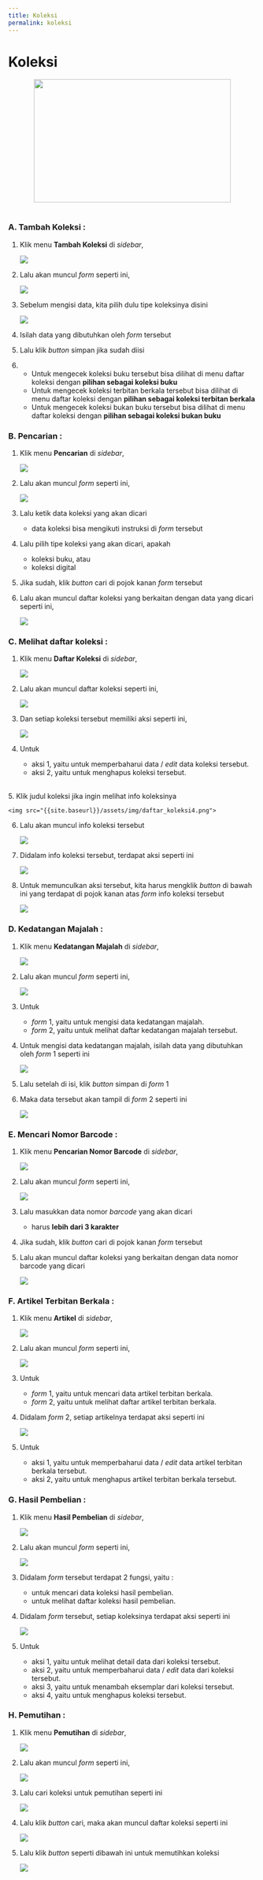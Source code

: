 ```yaml
---
title: Koleksi
permalink: koleksi
---
```


# **Koleksi**

<center><img src="{{site.baseurl}}/assets/img/koleksi_modul.jpg" width="400px" height="250px"></center>


<br>

### A. Tambah Koleksi :

1. Klik menu **Tambah Koleksi** di *sidebar*,

	<img src="{{site.baseurl}}/assets/img/tambah_koleksi1.png">

2. Lalu akan muncul *form* seperti ini,

	<img src="{{site.baseurl}}/assets/img/tambah_koleksi2.png">

3. Sebelum mengisi data, kita pilih dulu tipe koleksinya disini

	<img src="{{site.baseurl}}/assets/img/tambah_koleksi3.png">

4. Isilah data yang dibutuhkan oleh *form* tersebut

5. Lalu klik *button* simpan jika sudah diisi

6.  - Untuk mengecek koleksi buku tersebut bisa dilihat di menu daftar koleksi dengan **pilihan sebagai koleksi buku**
	- Untuk mengecek koleksi terbitan berkala tersebut bisa dilihat di menu daftar koleksi dengan **pilihan sebagai koleksi terbitan berkala**
	- Untuk mengecek koleksi bukan buku tersebut bisa dilihat di menu daftar koleksi dengan **pilihan sebagai koleksi bukan buku**

### B. Pencarian :

1. Klik menu **Pencarian** di *sidebar*,
	
	<img src="{{site.baseurl}}/assets/img/pencarian_koleksi1.png">

2. Lalu akan muncul *form* seperti ini,

	<img src="{{site.baseurl}}/assets/img/pencarian_koleksi2.png">

3. Lalu ketik data koleksi yang akan dicari
	- data koleksi bisa mengikuti instruksi di *form* tersebut

4. Lalu pilih tipe koleksi yang akan dicari, apakah
	- koleksi buku, atau
	- koleksi digital	

5. Jika sudah, klik *button* cari di pojok kanan *form* tersebut

6. Lalu akan muncul daftar koleksi yang berkaitan dengan data yang dicari seperti ini,

	<img src="{{site.baseurl}}/assets/img/pencarian_koleksi3.png">


### C. Melihat daftar koleksi :

1. Klik menu **Daftar Koleksi** di *sidebar*,
	
	<img src="{{site.baseurl}}/assets/img/daftar_koleksi1.png">

2. Lalu akan muncul daftar koleksi seperti ini,

	<img src="{{site.baseurl}}/assets/img/daftar_koleksi2.png">

3. Dan setiap koleksi tersebut memiliki aksi seperti ini,

	<img src="{{site.baseurl}}/assets/img/daftar_koleksi3.png"> 

4. Untuk 	
	- aksi 1, yaitu untuk memperbaharui data / *edit* data koleksi tersebut.
	- aksi 2, yaitu untuk menghapus koleksi tersebut.
<br>
5. Klik judul koleksi jika ingin melihat info koleksinya	

	<img src="{{site.baseurl}}/assets/img/daftar_koleksi4.png"> 

6. 	Lalu akan muncul info koleksi tersebut

	<img src="{{site.baseurl}}/assets/img/daftar_koleksi5.png"> 

7. Didalam info koleksi tersebut, terdapat aksi seperti ini
	
	<img src="{{site.baseurl}}/assets/img/daftar_koleksi6.png"> 	

8. Untuk memunculkan aksi tersebut, kita harus mengklik *button* di bawah ini yang terdapat di pojok kanan atas *form* info koleksi tersebut

	<img src="{{site.baseurl}}/assets/img/daftar_koleksi7.png"> 


### D. Kedatangan Majalah :

1. Klik menu **Kedatangan Majalah** di *sidebar*,
	
	<img src="{{site.baseurl}}/assets/img/kedatangan_majalah1.png">

2. Lalu akan muncul *form* seperti ini,

	<img src="{{site.baseurl}}/assets/img/kedatangan_majalah2.png">

4. Untuk 		
	- *form* 1, yaitu untuk mengisi data kedatangan majalah.
	- *form* 2, yaitu untuk melihat daftar kedatangan majalah tersebut.

5. Untuk mengisi data kedatangan majalah, isilah data yang dibutuhkan oleh *form* 1 seperti ini

	<img src="{{site.baseurl}}/assets/img/kedatangan_majalah3.png"> 

6. Lalu setelah di isi, klik *button* simpan di *form* 1

7. Maka data tersebut akan tampil di *form* 2 seperti ini

	<img src="{{site.baseurl}}/assets/img/kedatangan_majalah4.png"> 


### E. Mencari Nomor Barcode :

1. Klik menu **Pencarian Nomor Barcode** di *sidebar*,
	
	<img src="{{site.baseurl}}/assets/img/pencarian_nomor_barcode1.png">

2. Lalu akan muncul *form* seperti ini,

	<img src="{{site.baseurl}}/assets/img/pencarian_nomor_barcode2.png">

3. Lalu masukkan data nomor *barcode* yang akan dicari	
	-  harus **lebih dari 3 karakter**

4. Jika sudah, klik *button* cari di pojok kanan *form* tersebut

5. Lalu akan muncul daftar koleksi yang berkaitan dengan data nomor barcode yang dicari

	<img src="{{site.baseurl}}/assets/img/pencarian_nomor_barcode3.png">


### F. Artikel Terbitan Berkala :

1. Klik menu **Artikel** di *sidebar*,
	
	<img src="{{site.baseurl}}/assets/img/artikel_berita1.png">

2. Lalu akan muncul *form* seperti ini,

	<img src="{{site.baseurl}}/assets/img/artikel_berita2.png">

3. Untuk 		
	- *form* 1, yaitu untuk mencari data artikel terbitan berkala.
	- *form* 2, yaitu untuk melihat daftar artikel terbitan berkala.

4. Didalam *form* 2, setiap artikelnya terdapat aksi seperti ini
	
	<img src="{{site.baseurl}}/assets/img/artikel_berita3.png"> 	

5. Untuk 	
	- aksi 1, yaitu untuk memperbaharui data / *edit* data artikel terbitan berkala tersebut.
	- aksi 2, yaitu untuk menghapus artikel terbitan berkala tersebut.


### G. Hasil Pembelian :

1. Klik menu **Hasil Pembelian** di *sidebar*,
	
	<img src="{{site.baseurl}}/assets/img/hasil_pembelian1.png">

2. Lalu akan muncul *form* seperti ini,

	<img src="{{site.baseurl}}/assets/img/hasil_pembelian2.png">

3. Didalam *form* tersebut terdapat 2 fungsi, yaitu : 		
	- untuk mencari data koleksi hasil pembelian.
	- untuk melihat daftar koleksi hasil pembelian.

4. Didalam *form* tersebut, setiap koleksinya terdapat aksi seperti ini
	
	<img src="{{site.baseurl}}/assets/img/hasil_pembelian3.png"> 	

5. Untuk 	
	- aksi 1, yaitu untuk melihat detail data dari koleksi tersebut.
	- aksi 2, yaitu untuk memperbaharui data / *edit* data dari koleksi tersebut.
	- aksi 3, yaitu untuk menambah eksemplar dari koleksi tersebut.
	- aksi 4, yaitu untuk menghapus koleksi tersebut.


### H. Pemutihan :

1. Klik menu **Pemutihan** di *sidebar*,
	
	<img src="{{site.baseurl}}/assets/img/pemutihan1.png">	

2. Lalu akan muncul *form* seperti ini,

	<img src="{{site.baseurl}}/assets/img/pemutihan2.png">

3. Lalu cari koleksi untuk pemutihan seperti ini

	<img src="{{site.baseurl}}/assets/img/pemutihan3.png">

4. Lalu klik *button* cari, maka akan muncul daftar koleksi seperti ini

	<img src="{{site.baseurl}}/assets/img/pemutihan4.png">

5. Lalu klik *button* seperti dibawah ini untuk memutihkan koleksi

	<img src="{{site.baseurl}}/assets/img/pemutihan5.png">
